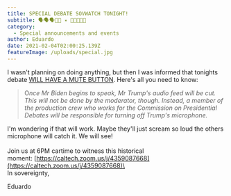 ```yaml
---
title: SPECIAL DEBATE SOVWATCH TONIGHT!
subtitle: 🗣🗣🗣📣🤫 ✴️ 💬💢🧠📢🙊
category:
  - Special announcements and events
author: Eduardo
date: 2021-02-04T02:00:25.139Z
featureImage: /uploads/special.jpg
---
```

I wasn't planning on doing anything, but then I was informed that tonights debate [WILL HAVE A MUTE BUTTON](https://www.bbc.com/news/election-us-2020-54635713). Here's all you need to know:

> O*nce Mr Biden begins to speak, Mr Trump's audio feed will be cut. This will not be done by the moderator, though. Instead, a member of the production crew who works for the Commission on Presidential Debates will be responsible for turning off Trump's microphone.*



I'm wondering if that will work. Maybe they'll just scream so loud the others microphone will catch it. We will see!\
\
Join us at 6PM cartime to witness this historical moment: [https://caltech.zoom.​us/j/4359087668](https://caltech.zoom.us/j/4359087668)\
\
In sovereignty,



Eduardo